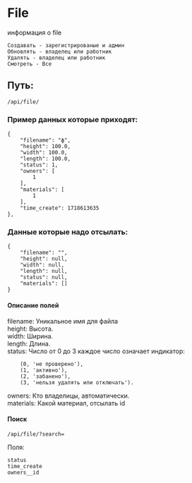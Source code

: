 # File

информация о file

    Создавать - зарегистрированые и админ
    Обновлять - владелец или работник
    Удалять - владелец или работник
    Смотреть - Все

## Путь:

    /api/file/

### Пример данных которые приходят:

    {
        "filename": "ф",
        "height": 100.0,
        "width": 100.0,
        "length": 100.0,
        "status": 1,
        "owners": [
            1
        ],
        "materials": [
            1
        ],
        "time_create": 1718613635
    },

### Данные которые надо отсылать:

    {
        "filename": "",
        "height": null,
        "width": null,
        "length": null,
        "status": null,
        "materials": []
    }

#### Описание полей

filename: Уникальное имя для файла \
height: Высота. \
width: Ширина. \
length: Длина. \
status: Число от 0 до 3 каждое число означает индикатор:

        (0, 'не проверено'),
        (1, 'активно'),
        (2, 'забанено'),
        (3, 'нельзя удалять или отключать'). 

owners: Кто владелицы, автоматически. \
materials: Какой материал, отсылать id

#### Поиск

    /api/file/?search=

Поля:

    status 
    time_create 
    owners__id
